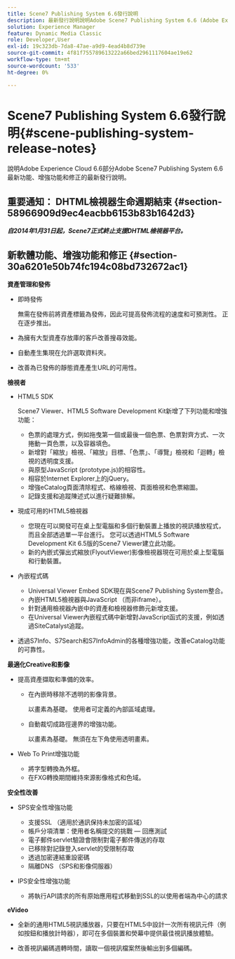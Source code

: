```yaml
---
title: Scene7 Publishing System 6.6發行說明
description: 最新發行說明說明Adobe Scene7 Publishing System 6.6 (Adobe Experience Cloud中Adobe Experience Manager解決方案的一部分)的最新功能、增強功能和修正。
solution: Experience Manager
feature: Dynamic Media Classic
role: Developer,User
exl-id: 19c323db-7da8-47ae-a9d9-4ead4b8d739e
source-git-commit: 4f81f755789613222a66bed2961117604ae19e62
workflow-type: tm+mt
source-wordcount: '533'
ht-degree: 0%

---
```


# Scene7 Publishing System 6.6發行說明{#scene-publishing-system-release-notes}

說明Adobe Experience Cloud 6.6部分Adobe Scene7 Publishing System 6.6最新功能、增強功能和修正的最新發行說明。

## 重要通知： DHTML檢視器生命週期結束 {#section-58966909d9ec4eacbb6153b83b1642d3}

***自2014年1月31日起，Scene7正式終止支援DHTML檢視器平台。***

## 新軟體功能、增強功能和修正 {#section-30a6201e50b74fc194c08bd732672ac1}

**資產管理和發佈**

* 即時發佈

  無需在發佈前將資產標籤為發佈，因此可提高發佈流程的速度和可預測性。 正在逐步推出。

* 為擁有大型資產存放庫的客戶改善搜尋效能。
* 自動產生集現在允許選取資料夾。
* 改善為已發佈的靜態資產產生URL的可用性。

**檢視者**

* HTML5 SDK

  Scene7 Viewer、HTML5 Software Development Kit新增了下列功能和增強功能：

   * 色票的處理方式，例如拖曳第一個或最後一個色票、色票對齊方式、一次捲動一頁色票，以及容器填色。
   * 新增對「縮放」檢視、「縮放」目標、「色票」、「導覽」檢視和「迴轉」檢視的透明度支援。
   * 與原型JavaScript (prototype.js)的相容性。
   * 相容於Internet Explorer上的jQuery。
   * 增強eCatalog頁面清除程式、格線檢視、頁面檢視和色票縮圖。
   * 記錄支援和追蹤陳述式以進行疑難排解。

* 現成可用的HTML5檢視器

   * 您現在可以開發可在桌上型電腦和多個行動裝置上播放的視訊播放程式，而且全部透過單一平台進行。 您可以透過HTML5 Software Development Kit 6.5版的Scene7 Viewer建立此功能。
   * 新的內嵌式彈出式縮放(FlyoutViewer)影像檢視器現在可用於桌上型電腦和行動裝置。

* 內嵌程式碼

   * Universal Viewer Embed SDK現在與Scene7 Publishing System整合。
   * 內嵌HTML5檢視器與JavaScript （而非iframe）。
   * 針對通用檢視器內嵌中的資產和檢視器修飾元新增支援。
   * 在Universal Viewer內嵌程式碼中新增對JavaScript函式的支援，例如透過SiteCatalyst追蹤。

* 透過S7Info、S7Search和S7InfoAdmin的各種增強功能，改善eCatalog功能的可靠性。

**最適化Creative和影像**

* 提高資產擷取和準備的效率。

   * 在內嵌時移除不透明的影像背景。

     以畫素為基礎。 使用者可定義的內部區域處理。
   * 自動裁切成路徑邊界的增強功能。

     以畫素為基礎。 無須在左下角使用透明畫素。

* Web To Print增強功能

   * 將字型轉換為外框。
   * 在FXG轉換期間維持來源影像格式和色域。

**安全性改善**

* SPS安全性增強功能

   * 支援SSL （適用於通訊保持未加密的區域）
   * 帳戶分項清單：使用者名稱提交的挑戰 — 回應測試
   * 電子郵件servlet驗證會限制對電子郵件傳送的存取
   * 已移除對記錄登入servlet的受限制存取
   * 透過加密連結重設密碼
   * 隔離DNS （SPS和影像伺服器）

* IPS安全性增強功能

   * 將執行API請求的所有原始應用程式移動到SSL的以使用者端為中心的請求

**eVideo**

* 全新的通用HTML5視訊播放器，只要在HTML5中設計一次所有視訊元件（例如按鈕和播放計時器），即可在多個裝置和熒幕中提供最佳視訊播放體驗。

* 改善視訊編碼週轉時間，讀取一個視訊檔案然後輸出到多個編碼。

